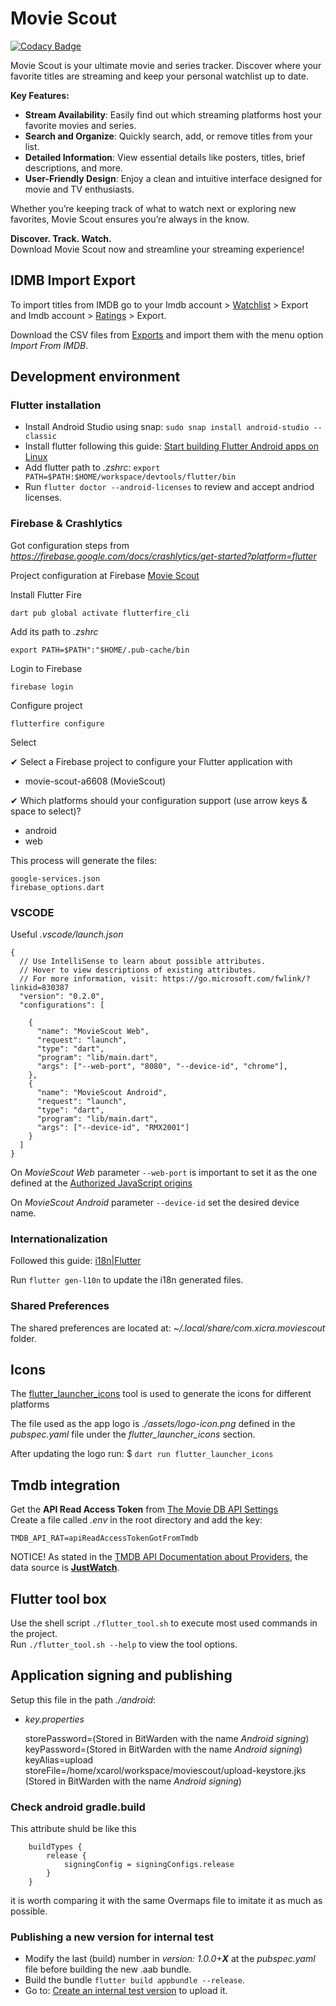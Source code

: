 # Movie Scout

[![Codacy Badge](https://api.codacy.com/project/badge/Grade/bd32d63c4ec949129898d34a3a6d7d56)](https://app.codacy.com/gh/xcarol/moviescout?utm_source=github.com&utm_medium=referral&utm_content=xcarol/moviescout&utm_campaign=Badge_Grade)

Movie Scout is your ultimate movie and series tracker. Discover where your favorite titles are streaming and keep your personal watchlist up to date.  

**Key Features:**  

- **Stream Availability**: Easily find out which streaming platforms host your favorite movies and series.  
- **Search and Organize**: Quickly search, add, or remove titles from your list.  
- **Detailed Information**: View essential details like posters, titles, brief descriptions, and more.  
- **User-Friendly Design**: Enjoy a clean and intuitive interface designed for movie and TV enthusiasts.  

Whether you’re keeping track of what to watch next or exploring new favorites, Movie Scout ensures you’re always in the know.  

**Discover. Track. Watch.**  
Download Movie Scout now and streamline your streaming experience!

## IDMB Import Export

To import titles from IMDB go to your Imdb account > [Watchlist](https://www.imdb.com/user/ur49413795/watchlist/) > Export  
and Imdb account > [Ratings](https://www.imdb.com/es-es/user/ur49413795/ratings) > Export.  

Download the CSV files from [Exports](https://www.imdb.com/exports/?ref_=wl) and import them with the menu option _Import From IMDB_.

## Development environment

### Flutter installation

- Install Android Studio using snap: `sudo snap install android-studio --classic`  
- Install flutter following this guide: [Start building Flutter Android apps on Linux](https://docs.flutter.dev/get-started/install/linux/android)  
- Add flutter path to _.zshrc_: `export PATH=$PATH:$HOME/workspace/devtools/flutter/bin`  
- Run `flutter doctor --android-licenses` to review and accept andriod licenses.  

### Firebase & Crashlytics

Got configuration steps from _https://firebase.google.com/docs/crashlytics/get-started?platform=flutter_  

Project configuration at Firebase [Movie Scout](https://console.firebase.google.com/project/movie-scout-a6608/overview)


Install Flutter Fire

    dart pub global activate flutterfire_cli

Add its path to _.zshrc_

    export PATH=$PATH":"$HOME/.pub-cache/bin

Login to Firebase  

    firebase login

Configure project  

    flutterfire configure

Select  

✔ Select a Firebase project to configure your Flutter application with  
- movie-scout-a6608 (MovieScout)  

✔ Which platforms should your configuration support (use arrow keys & space to select)?  
- android  
- web 

This process will generate the files:  

    google-services.json
    firebase_options.dart

### VSCODE

Useful _.vscode/launch.json_

```
{
  // Use IntelliSense to learn about possible attributes.
  // Hover to view descriptions of existing attributes.
  // For more information, visit: https://go.microsoft.com/fwlink/?linkid=830387
  "version": "0.2.0",
  "configurations": [

    {
      "name": "MovieScout Web",
      "request": "launch",
      "type": "dart",
      "program": "lib/main.dart",
      "args": ["--web-port", "8080", "--device-id", "chrome"],
    },
    {
      "name": "MovieScout Android",
      "request": "launch",
      "type": "dart",
      "program": "lib/main.dart",
      "args": ["--device-id", "RMX2001"]
    }
  ]
}
```

On _MovieScout Web_ parameter `--web-port` is important to set it as the one defined at the [Authorized JavaScript origins](https://console.cloud.google.com/apis/credentials/oauthclient/522907829647-g3amo1mcfp0smq336kqsaf8826g3d418.apps.googleusercontent.com?inv=1&invt=AbpCsw&project=movie-scout-a6608)

On _MovieScout Android_ parameter `--device-id` set the desired device name.  

### Internationalization

Followed this guide: [i18n|Flutter](https://docs.flutter.dev/ui/accessibility-and-internationalization/internationalization)  

Run `flutter gen-l10n` to update the i18n generated files.  

### Shared Preferences

The shared preferences are located at: _~/.local/share/com.xicra.moviescout_ folder.  

## Icons

The [flutter_launcher_icons](https://pub.dev/packages/flutter_launcher_icons) tool is used to generate the icons for different platforms  

The file used as the app logo is _./assets/logo-icon.png_  defined in the _pubspec.yaml_ file under the _flutter_launcher_icons_ section.  

After updating the logo run:  $ `dart run flutter_launcher_icons`

## Tmdb integration

Get the **API Read Access Token** from [The Movie DB API Settings](https://www.themoviedb.org/settings/api)     
Create a file called _.env_ in the root directory and add the key:
```
TMDB_API_RAT=apiReadAccessTokenGotFromTmdb
``` 
NOTICE! As stated in the [TMDB API Documentation about Providers](https://developer.themoviedb.org/reference/movie-watch-providers), the data source is [**JustWatch**](https://www.justwatch.com/).  

## Flutter tool box

Use the shell script `./flutter_tool.sh` to execute most used commands in the project.  
Run `./flutter_tool.sh --help` to view the tool options.    

## Application signing and publishing

Setup this file in the path _./android_:  

- _key.properties_

    storePassword=(Stored in BitWarden with the name _Android signing_)  
    keyPassword=(Stored in BitWarden with the name _Android signing_)  
    keyAlias=upload  
    storeFile=/home/xcarol/workspace/moviescout/upload-keystore.jks (Stored in BitWarden with the name _Android signing_)  

### Check android gradle.build

This attribute shuld be like this
```
    buildTypes {
        release {
            signingConfig = signingConfigs.release
        }
    }
```
it is worth comparing it with the same Overmaps file to imitate it as much as possible.

### Publishing a new version for internal test

- Modify the last (build) number in _version: 1.0.0+**X**_ at the _pubspec.yaml_ file before building the new .aab bundle.
- Build the bundle `flutter build appbundle --release`.
- Go to: [Create an internal test version](https://play.google.com/console/u/0/developers/5602401961225582177/app/4972075179053080011/app-dashboard) to upload it.

